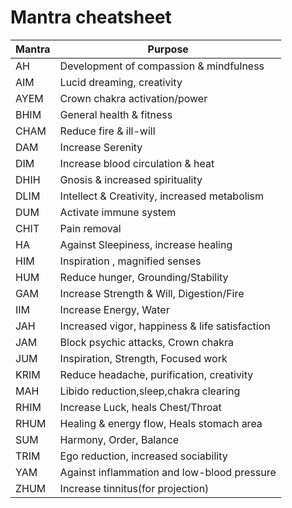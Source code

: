 Mantra cheatsheet
===============
|Mantra |Purpose|
 |----------- | ------------- |
 | AH | Development of compassion & mindfulness |
 |AIM  | Lucid dreaming, creativity |
 |AYEM | Crown chakra activation/power |
| BHIM  | General health & fitness |
| CHAM | Reduce fire & ill-will |
| DAM  | Increase Serenity |
| DIM | Increase blood circulation & heat |
| DHIH | Gnosis & increased spirituality |
 | DLIM  | Intellect & Creativity, increased metabolism |
 | DUM | Activate immune system |
 | CHIT  | Pain removal |
| HA  |Against Sleepiness, increase healing |
| HIM | Inspiration , magnified senses |
| HUM | Reduce hunger, Grounding/Stability |
| GAM | Increase  Strength & Will, Digestion/Fire  |
| IIM | Increase Energy, Water |
| JAH | Increased vigor, happiness & life satisfaction |
| JAM | Block psychic attacks, Crown chakra |
| JUM  | Inspiration, Strength,  Focused work |
| KRIM | Reduce headache, purification, creativity |
| MAH  | Libido reduction,sleep,chakra clearing | 
| RHIM | Increase Luck, heals Chest/Throat |
| RHUM | Healing & energy flow, Heals stomach area |
| SUM  | Harmony, Order, Balance |
| TRIM | Ego reduction, increased sociability |
| YAM  | Against inflammation and low-blood pressure | 
| ZHUM | Increase tinnitus(for projection) |
